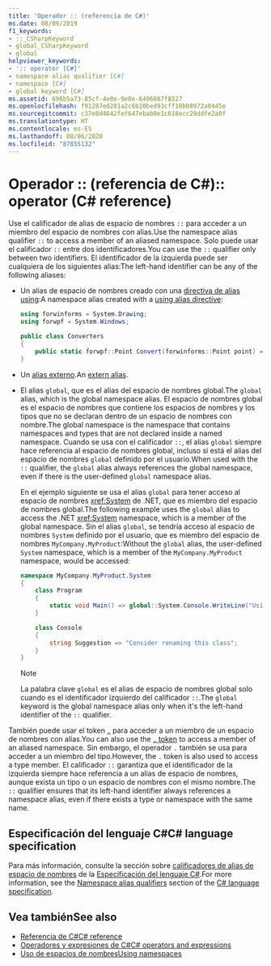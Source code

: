 ```yaml
---
title: 'Operador :: (referencia de C#)'
ms.date: 08/09/2019
f1_keywords:
- ::_CSharpKeyword
- global_CSharpKeyword
- global
helpviewer_keywords:
- ':: operator [C#]'
- namespace alias qualifier [C#]
- namespace [C#]
- global keyword [C#]
ms.assetid: 698b5a73-85cf-4e0e-9e8e-6496887f8527
ms.openlocfilehash: f91287ed281a2c6b10bed93cff10b08972a8445e
ms.sourcegitcommit: c37e8d4642fef647ebab0e1c618ecc29ddfe2a0f
ms.translationtype: HT
ms.contentlocale: es-ES
ms.lasthandoff: 08/06/2020
ms.locfileid: "87855132"
---
```

# <a name="-operator-c-reference"></a><span data-ttu-id="dbfc9-102">Operador :: (referencia de C#)</span><span class="sxs-lookup"><span data-stu-id="dbfc9-102">:: operator (C# reference)</span></span>

<span data-ttu-id="dbfc9-103">Use el calificador de alias de espacio de nombres `::` para acceder a un miembro del espacio de nombres con alias.</span><span class="sxs-lookup"><span data-stu-id="dbfc9-103">Use the namespace alias qualifier `::` to access a member of an aliased namespace.</span></span> <span data-ttu-id="dbfc9-104">Solo puede usar el calificador `::` entre dos identificadores.</span><span class="sxs-lookup"><span data-stu-id="dbfc9-104">You can use the `::` qualifier only between two identifiers.</span></span> <span data-ttu-id="dbfc9-105">El identificador de la izquierda puede ser cualquiera de los siguientes alias:</span><span class="sxs-lookup"><span data-stu-id="dbfc9-105">The left-hand identifier can be any of the following aliases:</span></span>

- <span data-ttu-id="dbfc9-106">Un alias de espacio de nombres creado con una [directiva de alias using](../keywords/using-directive.md):</span><span class="sxs-lookup"><span data-stu-id="dbfc9-106">A namespace alias created with a [using alias directive](../keywords/using-directive.md):</span></span>

  ```csharp
  using forwinforms = System.Drawing;
  using forwpf = System.Windows;
  
  public class Converters
  {
      public static forwpf::Point Convert(forwinforms::Point point) => new forwpf::Point(point.X, point.Y);
  }
  ```

- <span data-ttu-id="dbfc9-107">Un [alias externo](../keywords/extern-alias.md).</span><span class="sxs-lookup"><span data-stu-id="dbfc9-107">An [extern alias](../keywords/extern-alias.md).</span></span>
- <span data-ttu-id="dbfc9-108">El alias `global`, que es el alias del espacio de nombres global.</span><span class="sxs-lookup"><span data-stu-id="dbfc9-108">The `global` alias, which is the global namespace alias.</span></span> <span data-ttu-id="dbfc9-109">El espacio de nombres global es el espacio de nombres que contiene los espacios de nombres y los tipos que no se declaran dentro de un espacio de nombres con nombre.</span><span class="sxs-lookup"><span data-stu-id="dbfc9-109">The global namespace is the namespace that contains namespaces and types that are not declared inside a named namespace.</span></span> <span data-ttu-id="dbfc9-110">Cuando se usa con el calificador `::`, el alias `global` siempre hace referencia al espacio de nombres global, incluso si está el alias del espacio de nombres `global` definido por el usuario.</span><span class="sxs-lookup"><span data-stu-id="dbfc9-110">When used with the `::` qualifier, the `global` alias always references the global namespace, even if there is the user-defined `global` namespace alias.</span></span>

  <span data-ttu-id="dbfc9-111">En el ejemplo siguiente se usa el alias `global` para tener acceso al espacio de nombres <xref:System> de .NET, que es miembro del espacio de nombres global.</span><span class="sxs-lookup"><span data-stu-id="dbfc9-111">The following example uses the `global` alias to access the .NET <xref:System> namespace, which is a member of the global namespace.</span></span> <span data-ttu-id="dbfc9-112">Sin el alias `global`, se tendría acceso al espacio de nombres `System` definido por el usuario, que es miembro del espacio de nombres `MyCompany.MyProduct`:</span><span class="sxs-lookup"><span data-stu-id="dbfc9-112">Without the `global` alias, the user-defined `System` namespace, which is a member of the `MyCompany.MyProduct` namespace, would be accessed:</span></span>

  ```csharp
  namespace MyCompany.MyProduct.System
  {
      class Program
      {
          static void Main() => global::System.Console.WriteLine("Using global alias");
      }

      class Console
      {
          string Suggestion => "Consider renaming this class";
      }
  }
  ```

  > [!NOTE]
  > <span data-ttu-id="dbfc9-113">La palabra clave `global` es el alias de espacio de nombres global solo cuando es el identificador izquierdo del calificador `::`.</span><span class="sxs-lookup"><span data-stu-id="dbfc9-113">The `global` keyword is the global namespace alias only when it's the left-hand identifier of the `::` qualifier.</span></span>

<span data-ttu-id="dbfc9-114">También puede usar el token [`.`](member-access-operators.md#member-access-expression-) para acceder a un miembro de un espacio de nombres con alias.</span><span class="sxs-lookup"><span data-stu-id="dbfc9-114">You can also use the [`.` token](member-access-operators.md#member-access-expression-) to access a member of an aliased namespace.</span></span> <span data-ttu-id="dbfc9-115">Sin embargo, el operador `.` también se usa para acceder a un miembro del tipo.</span><span class="sxs-lookup"><span data-stu-id="dbfc9-115">However, the `.` token is also used to access a type member.</span></span> <span data-ttu-id="dbfc9-116">El calificador `::` garantiza que el identificador de la izquierda siempre hace referencia a un alias de espacio de nombres, aunque exista un tipo o un espacio de nombres con el mismo nombre.</span><span class="sxs-lookup"><span data-stu-id="dbfc9-116">The `::` qualifier ensures that its left-hand identifier always references a namespace alias, even if there exists a type or namespace with the same name.</span></span>

## <a name="c-language-specification"></a><span data-ttu-id="dbfc9-117">Especificación del lenguaje C#</span><span class="sxs-lookup"><span data-stu-id="dbfc9-117">C# language specification</span></span>

<span data-ttu-id="dbfc9-118">Para más información, consulte la sección sobre [calificadores de alias de espacio de nombres](~/_csharplang/spec/namespaces.md#namespace-alias-qualifiers) de la [Especificación del lenguaje C#](~/_csharplang/spec/introduction.md).</span><span class="sxs-lookup"><span data-stu-id="dbfc9-118">For more information, see the [Namespace alias qualifiers](~/_csharplang/spec/namespaces.md#namespace-alias-qualifiers) section of the [C# language specification](~/_csharplang/spec/introduction.md).</span></span>

## <a name="see-also"></a><span data-ttu-id="dbfc9-119">Vea también</span><span class="sxs-lookup"><span data-stu-id="dbfc9-119">See also</span></span>

- [<span data-ttu-id="dbfc9-120">Referencia de C#</span><span class="sxs-lookup"><span data-stu-id="dbfc9-120">C# reference</span></span>](../index.md)
- [<span data-ttu-id="dbfc9-121">Operadores y expresiones de C#</span><span class="sxs-lookup"><span data-stu-id="dbfc9-121">C# operators and expressions</span></span>](index.md)
- [<span data-ttu-id="dbfc9-122">Uso de espacios de nombres</span><span class="sxs-lookup"><span data-stu-id="dbfc9-122">Using namespaces</span></span>](../../programming-guide/namespaces/using-namespaces.md)
